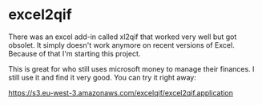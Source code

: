 # excel2qif
There was an excel add-in called xl2qif that worked very well but got obsolet. It simply doesn't work anymore on recent versions of Excel. Because of that I'm starting this project.

This is great for who still uses microsoft money to manage their finances. I still use it and find it very good.
You can try it right away:

https://s3.eu-west-3.amazonaws.com/excelqif/excel2qif.application



